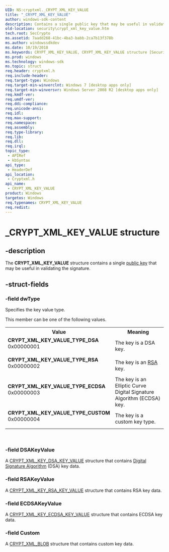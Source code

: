 ```yaml
---
UID: NS:cryptxml._CRYPT_XML_KEY_VALUE
title: "_CRYPT_XML_KEY_VALUE"
author: windows-sdk-content
description: Contains a single public key that may be useful in validating the signature.
old-location: security\crypt_xml_key_value.htm
tech.root: SecCrypto
ms.assetid: 7aadd268-41bc-4ba3-babb-2ca7b13f378b
ms.author: windowssdkdev
ms.date: 10/19/2018
ms.keywords: CRYPT_XML_KEY_VALUE, CRYPT_XML_KEY_VALUE structure [Security], CRYPT_XML_KEY_VALUE_TYPE_CUSTOM, CRYPT_XML_KEY_VALUE_TYPE_DSA, CRYPT_XML_KEY_VALUE_TYPE_ECDSA, CRYPT_XML_KEY_VALUE_TYPE_RSA, _CRYPT_XML_KEY_VALUE, cryptxml/CRYPT_XML_KEY_VALUE, security.crypt_xml_key_value
ms.prod: windows
ms.technology: windows-sdk
ms.topic: struct
req.header: cryptxml.h
req.include-header: 
req.target-type: Windows
req.target-min-winverclnt: Windows 7 [desktop apps only]
req.target-min-winversvr: Windows Server 2008 R2 [desktop apps only]
req.kmdf-ver: 
req.umdf-ver: 
req.ddi-compliance: 
req.unicode-ansi: 
req.idl: 
req.max-support: 
req.namespace: 
req.assembly: 
req.type-library: 
req.lib: 
req.dll: 
req.irql: 
topic_type:
 - APIRef
 - kbSyntax
api_type:
 - HeaderDef
api_location:
 - Cryptxml.h
api_name:
 - CRYPT_XML_KEY_VALUE
product: Windows
targetos: Windows
req.typenames: CRYPT_XML_KEY_VALUE
req.redist: 
---
```


# _CRYPT_XML_KEY_VALUE structure


## -description


The <b>CRYPT_XML_KEY_VALUE</b> structure contains a single <a href="https://msdn.microsoft.com/en-us/library/ms721603(v=VS.85).aspx">public key</a> that may be useful in validating the signature.


## -struct-fields




### -field dwType

Specifies the key value type. 


This member can be one of the following values.



<table>
<tr>
<th>Value</th>
<th>Meaning</th>
</tr>
<tr>
<td width="40%"><a id="CRYPT_XML_KEY_VALUE_TYPE_DSA"></a><a id="crypt_xml_key_value_type_dsa"></a><dl>
<dt><b>CRYPT_XML_KEY_VALUE_TYPE_DSA</b></dt>
<dt>0x00000001</dt>
</dl>
</td>
<td width="60%">
The key is a DSA key.

</td>
</tr>
<tr>
<td width="40%"><a id="CRYPT_XML_KEY_VALUE_TYPE_RSA"></a><a id="crypt_xml_key_value_type_rsa"></a><dl>
<dt><b>CRYPT_XML_KEY_VALUE_TYPE_RSA</b></dt>
<dt>0x00000002</dt>
</dl>
</td>
<td width="60%">
The key is an <a href="https://msdn.microsoft.com/en-us/library/ms721604(v=VS.85).aspx">RSA</a> key.

</td>
</tr>
<tr>
<td width="40%"><a id="CRYPT_XML_KEY_VALUE_TYPE_ECDSA"></a><a id="crypt_xml_key_value_type_ecdsa"></a><dl>
<dt><b>CRYPT_XML_KEY_VALUE_TYPE_ECDSA</b></dt>
<dt>0x00000003</dt>
</dl>
</td>
<td width="60%">
The key is an Elliptic Curve Digital Signature Algorithm (ECDSA) key.

</td>
</tr>
<tr>
<td width="40%"><a id="CRYPT_XML_KEY_VALUE_TYPE_CUSTOM"></a><a id="crypt_xml_key_value_type_custom"></a><dl>
<dt><b>CRYPT_XML_KEY_VALUE_TYPE_CUSTOM</b></dt>
<dt>0x00000004</dt>
</dl>
</td>
<td width="60%">
The key is a custom key type.

</td>
</tr>
</table>
 


### -field DSAKeyValue

A <a href="https://msdn.microsoft.com/en-us/library/Dd433853(v=VS.85).aspx">CRYPT_XML_KEY_DSA_KEY_VALUE</a> structure that contains <a href="https://msdn.microsoft.com/en-us/library/ms721573(v=VS.85).aspx">Digital Signature Algorithm</a> (DSA) key data.


### -field RSAKeyValue

A <a href="https://msdn.microsoft.com/en-us/library/Dd433857(v=VS.85).aspx">CRYPT_XML_KEY_RSA_KEY_VALUE</a> structure that contains RSA key data.


### -field ECDSAKeyValue

A <a href="https://msdn.microsoft.com/en-us/library/Dd433854(v=VS.85).aspx">CRYPT_XML_KEY_ECDSA_KEY_VALUE</a> structure that contains ECDSA key data.


### -field Custom

A <a href="https://msdn.microsoft.com/en-us/library/Dd433844(v=VS.85).aspx">CRYPT_XML_BLOB</a> structure that contains custom key data.

